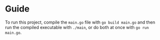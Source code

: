 # Guide

To run this project, compile the `main.go` file with `go build main.go`
and then run the compiled executable with `./main`, or do both at once with `go run main.go`.

